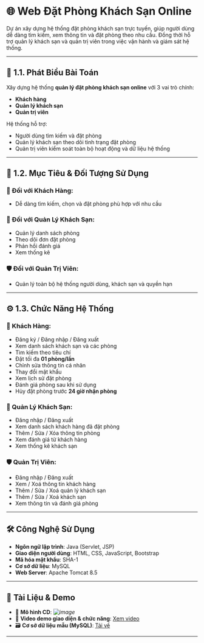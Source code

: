 # 🌐 Web Đặt Phòng Khách Sạn Online

Dự án xây dựng hệ thống đặt phòng khách sạn trực tuyến, giúp người dùng dễ dàng tìm kiếm, xem thông tin và đặt phòng theo nhu cầu. Đồng thời hỗ trợ quản lý khách sạn và quản trị viên trong việc vận hành và giám sát hệ thống.

---

## 🧩 1.1. Phát Biểu Bài Toán

Xây dựng hệ thống **quản lý đặt phòng khách sạn online** với 3 vai trò chính:

- **Khách hàng**
- **Quản lý khách sạn**
- **Quản trị viên**

Hệ thống hỗ trợ:
- Người dùng tìm kiếm và đặt phòng
- Quản lý khách sạn theo dõi tình trạng đặt phòng
- Quản trị viên kiểm soát toàn bộ hoạt động và dữ liệu hệ thống

---

## 🎯 1.2. Mục Tiêu & Đối Tượng Sử Dụng

### 🧍 Đối với Khách Hàng:
- Dễ dàng tìm kiếm, chọn và đặt phòng phù hợp với nhu cầu

### 🏨 Đối với Quản Lý Khách Sạn:
- Quản lý danh sách phòng
- Theo dõi đơn đặt phòng
- Phản hồi đánh giá
- Xem thống kê

### 🛡️ Đối với Quản Trị Viên:
- Quản lý toàn bộ hệ thống người dùng, khách sạn và quyền hạn

---

## ⚙️ 1.3. Chức Năng Hệ Thống

### 👤 Khách Hàng:
- Đăng ký / Đăng nhập / Đăng xuất
- Xem danh sách khách sạn và các phòng
- Tìm kiếm theo tiêu chí
- Đặt tối đa **01 phòng/lần**
- Chỉnh sửa thông tin cá nhân
- Thay đổi mật khẩu
- Xem lịch sử đặt phòng
- Đánh giá phòng sau khi sử dụng
- Hủy đặt phòng trước **24 giờ nhận phòng**

### 🏨 Quản Lý Khách Sạn:
- Đăng nhập / Đăng xuất
- Xem danh sách khách hàng đã đặt phòng
- Thêm / Sửa / Xóa thông tin phòng
- Xem đánh giá từ khách hàng
- Xem thống kê khách sạn

### 🛡️ Quản Trị Viên:
- Đăng nhập / Đăng xuất
- Xem / Xoá thông tin khách hàng
- Thêm / Sửa / Xoá quản lý khách sạn
- Thêm / Sửa / Xoá khách sạn
- Xem thông tin và đánh giá phòng

---

## 🛠️ Công Nghệ Sử Dụng

- **Ngôn ngữ lập trình**: Java (Servlet, JSP)
- **Giao diện người dùng**: HTML, CSS, JavaScript, Bootstrap
- **Mã hóa mật khẩu**: SHA-1
- **Cơ sở dữ liệu**: MySQL
- **Web Server**: Apache Tomcat 8.5

---

## 📸 Tài Liệu & Demo

- 📘 **Mô hình CD**: *![image](https://github.com/user-attachments/assets/6a04448b-0540-437f-8d49-a562c25de49b)*
- 🎥 **Video demo giao diện & chức năng**: [Xem video](https://drive.google.com/drive/u/0/folders/1HAuOh1D7rsuP7-yH85ZMjaHB2bV7ElxI)
- 🗃️ **Cơ sở dữ liệu mẫu (MySQL)**: [Tải về](https://drive.google.com/drive/u/0/folders/1-EgjT0KFAoC4Sh_f8M2l0QCL7T-AJRqd)

---

